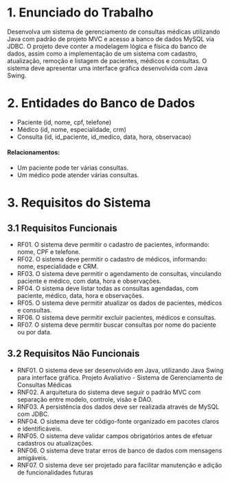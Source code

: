 # 1. Enunciado do Trabalho
Desenvolva um sistema de gerenciamento de consultas médicas utilizando Java com padrão de projeto
MVC e acesso a banco de dados MySQL via JDBC. O projeto deve conter a modelagem lógica e física do
banco de dados, assim como a implementação de um sistema com cadastro, atualização, remoção e
listagem de pacientes, médicos e consultas. O sistema deve apresentar uma interface gráfica desenvolvida
com Java Swing.
# 2. Entidades do Banco de Dados
- Paciente (id, nome, cpf, telefone)
- Médico (id, nome, especialidade, crm)
- Consulta (id, id_paciente, id_medico, data, hora, observacao)
#### Relacionamentos:
- Um paciente pode ter várias consultas.
- Um médico pode atender várias consultas.
# 3. Requisitos do Sistema
##  3.1 Requisitos Funcionais
- RF01. O sistema deve permitir o cadastro de pacientes, informando: nome, CPF e telefone.
- RF02. O sistema deve permitir o cadastro de médicos, informando: nome, especialidade e CRM.
- RF03. O sistema deve permitir o agendamento de consultas, vinculando paciente e médico, com data, hora
e observações.
- RF04. O sistema deve listar todas as consultas agendadas, com paciente, médico, data, hora e
observações.
- RF05. O sistema deve permitir atualizar os dados de pacientes, médicos e consultas.
- RF06. O sistema deve permitir excluir pacientes, médicos e consultas.
- RF07. O sistema deve permitir buscar consultas por nome do paciente ou por data.
## 3.2 Requisitos Não Funcionais
- RNF01. O sistema deve ser desenvolvido em Java, utilizando Java Swing para interface gráfica.
Projeto Avaliativo - Sistema de Gerenciamento de Consultas Médicas
- RNF02. A arquitetura do sistema deve seguir o padrão MVC com separação entre modelo, controle, visão e
DAO.
- RNF03. A persistência dos dados deve ser realizada através de MySQL com JDBC.
- RNF04. O sistema deve ter código-fonte organizado em pacotes claros e identificáveis.
- RNF05. O sistema deve validar campos obrigatórios antes de efetuar cadastros ou atualizações.
- RNF06. O sistema deve tratar erros de banco de dados com mensagens amigáveis.
- RNF07. O sistema deve ser projetado para facilitar manutenção e adição de funcionalidades futuras